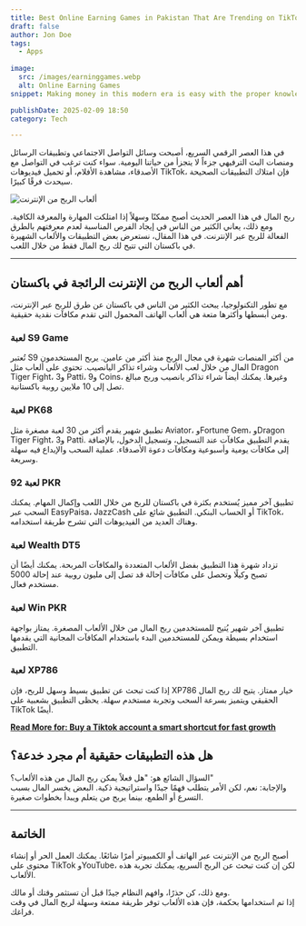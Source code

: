 ```yaml
---
title: Best Online Earning Games in Pakistan That Are Trending on TikTok
draft: false
author: Jon Doe 
tags:
  - Apps
  
image:
  src: /images/earninggames.webp
  alt: Online Earning Games
snippet: Making money in this modern era is easy with the proper knowledge and skills.

publishDate: 2025-02-09 18:50
category: Tech

---
```


في هذا العصر الرقمي السريع، أصبحت وسائل التواصل الاجتماعي وتطبيقات الرسائل ومنصات البث الترفيهي جزءاً لا يتجزأ من حياتنا اليومية. سواء كنت ترغب في التواصل مع الأصدقاء، مشاهدة الأفلام، أو تحميل فيديوهات TikTok، فإن امتلاك التطبيقات الصحيحة سيحدث فرقًا كبيرًا.

![ألعاب الربح من الإنترنت](/images/earninggames.webp "Online Earning Games")

ربح المال في هذا العصر الحديث أصبح ممكنًا وسهلاً إذا امتلكت المهارة والمعرفة الكافية. ومع ذلك، يعاني الكثير من الناس في إيجاد الفرص المناسبة لعدم معرفتهم بالطرق الفعالة للربح عبر الإنترنت. في هذا المقال، نستعرض بعض التطبيقات والألعاب الشهيرة في باكستان التي تتيح لك ربح المال فقط من خلال اللعب.

---

## أهم ألعاب الربح من الإنترنت الرائجة في باكستان ##

مع تطور التكنولوجيا، يبحث الكثير من الناس في باكستان عن طرق للربح عبر الإنترنت، ومن أبسطها وأكثرها متعة هي ألعاب الهاتف المحمول التي تقدم مكافآت نقدية حقيقية.

### لعبة S9 Game ###
تُعتبر S9 من أكثر المنصات شهرة في مجال الربح منذ أكثر من عامين. يربح المستخدمون المال من خلال لعب الألعاب وشراء تذاكر اليانصيب. تحتوي على ألعاب مثل Dragon Tiger Fight، و3 Patti، و9 Coins، وغيرها. يمكنك أيضاً شراء تذاكر يانصيب وربح مبالغ تصل إلى 10 ملايين روبية باكستانية.

### لعبة PK68 ###
تطبيق شهير يقدم أكثر من 30 لعبة مصغرة مثل Aviator، وFortune Gem، وDragon Tiger Fight، و3 Patti. يقدم التطبيق مكافآت عند التسجيل، وتسجيل الدخول، بالإضافة إلى مكافآت يومية وأسبوعية ومكافآت دعوة الأصدقاء. عملية السحب والإيداع فيه سهلة وسريعة.

### لعبة 92 PKR ###
تطبيق آخر مميز يُستخدم بكثرة في باكستان للربح من خلال اللعب وإكمال المهام. يمكنك السحب عبر EasyPaisa، JazzCash أو الحساب البنكي. التطبيق شائع على TikTok، وهناك العديد من الفيديوهات التي تشرح طريقة استخدامه.

### لعبة Wealth DT5 ###
تزداد شهرة هذا التطبيق بفضل الألعاب المتعددة والمكافآت المربحة. يمكنك أيضًا أن تصبح وكيلًا وتحصل على مكافآت إحالة قد تصل إلى مليون روبية عند إحالة 5000 مستخدم فعال.

### لعبة Win PKR ###
تطبيق آخر شهير يُتيح للمستخدمين ربح المال من خلال الألعاب المصغرة. يمتاز بواجهة استخدام بسيطة ويمكن للمستخدمين البدء باستخدام المكافآت المجانية التي يقدمها التطبيق.

### لعبة XP786 ###
إذا كنت تبحث عن تطبيق بسيط وسهل للربح، فإن XP786 خيار ممتاز. يتيح لك ربح المال الحقيقي ويتميز بسرعة السحب وتجربة مستخدم سهلة. يحظى التطبيق بشعبية على TikTok أيضًا.

**[Read More for: Buy a Tiktok account a smart shortcut for fast growth](fr/blog/buy-a-tiktok-account-a-smart-shortcut-for-fast-growth "buy a tiktok account a smart shortcut for fast growth")**

## هل هذه التطبيقات حقيقية أم مجرد خدعة؟ ##

السؤال الشائع هو: "هل فعلاً يمكن ربح المال من هذه الألعاب؟"  
والإجابة: نعم، لكن الأمر يتطلب فهمًا جيدًا واستراتيجية ذكية. البعض يخسر المال بسبب التسرع أو الطمع، بينما يربح من يتعلم ويبدأ بخطوات صغيرة.

---

## الخاتمة ##

أصبح الربح من الإنترنت عبر الهاتف أو الكمبيوتر أمرًا شائعًا. يمكنك العمل الحر أو إنشاء محتوى على TikTok وYouTube، لكن إن كنت تبحث عن الربح السريع، يمكنك تجربة هذه الألعاب.

ومع ذلك، كن حذرًا، وافهم النظام جيدًا قبل أن تستثمر وقتك أو مالك.  
إذا تم استخدامها بحكمة، فإن هذه الألعاب توفر طريقة ممتعة وسهلة لربح المال في وقت فراغك.
